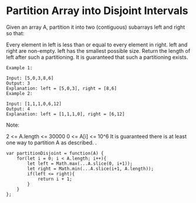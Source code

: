 # Partition Array into Disjoint Intervals

Given an array A, partition it into two (contiguous) subarrays left and right so that:

Every element in left is less than or equal to every element in right.
left and right are non-empty.
left has the smallest possible size.
Return the length of left after such a partitioning.  It is guaranteed that such a partitioning exists.

```
Example 1:

Input: [5,0,3,8,6]
Output: 3
Explanation: left = [5,0,3], right = [8,6]
Example 2:

Input: [1,1,1,0,6,12]
Output: 4
Explanation: left = [1,1,1,0], right = [6,12]
```

Note:

2 <= A.length <= 30000
0 <= A[i] <= 10^6
It is guaranteed there is at least one way to partition A as described.
.

```
var partitionDisjoint = function(A) {
    for(let i = 0; i < A.length; i++){
        let left = Math.max(...A.slice(0, i+1));
        let right = Math.min(...A.slice(i+1, A.length));
        if(left <= right){
            return i + 1;
        }
    }
};
```
